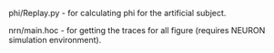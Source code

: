 phi/Replay.py - for calculating phi for the artificial subject.

nrn/main.hoc - for getting the traces for all figure (requires NEURON simulation environment).
